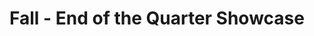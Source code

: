 ---
title: "Fall - End of the Quarter Showcase"
event-name: "Fall - End of the Quarter Showcase"
event-date: "2022-12-06"
event-time: "6:00 ~ 7:00 PM"
event-location: "Zoom (Link soon to come)"
event-bg-img: "img/events/eoqshowcase.png"
event-description: "Come and see what it is possible for game devs to make within a quarter! Some games will be showcasing their progress, while others will be demoing their finished games! The games showcased this quarter are: Cross Campus, Project Stars, and The Alchemist Stand!"
---